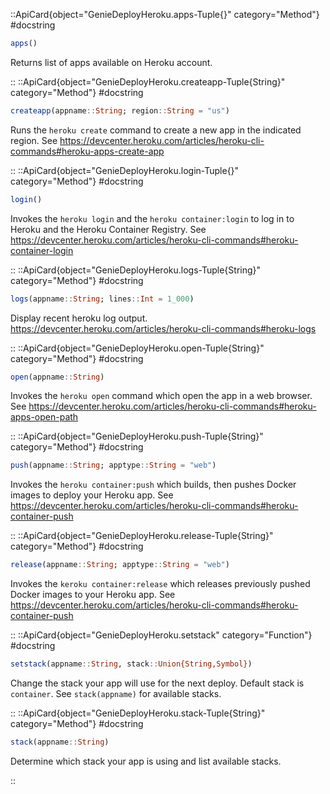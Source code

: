 

::ApiCard{object="GenieDeployHeroku.apps-Tuple{}" category="Method"}
#docstring


```julia
apps()
```

Returns list of apps available on Heroku account.

::
::ApiCard{object="GenieDeployHeroku.createapp-Tuple{String}" category="Method"}
#docstring


```julia
createapp(appname::String; region::String = "us")
```

Runs the `heroku create` command to create a new app in the indicated region. See https://devcenter.heroku.com/articles/heroku-cli-commands#heroku-apps-create-app

::
::ApiCard{object="GenieDeployHeroku.login-Tuple{}" category="Method"}
#docstring


```julia
login()
```

Invokes the `heroku login` and the `heroku container:login` to log in to Heroku and the Heroku Container Registry. See https://devcenter.heroku.com/articles/heroku-cli-commands#heroku-container-login

::
::ApiCard{object="GenieDeployHeroku.logs-Tuple{String}" category="Method"}
#docstring


```julia
logs(appname::String; lines::Int = 1_000)
```

Display recent heroku log output. https://devcenter.heroku.com/articles/heroku-cli-commands#heroku-logs

::
::ApiCard{object="GenieDeployHeroku.open-Tuple{String}" category="Method"}
#docstring


```julia
open(appname::String)
```

Invokes the `heroku open` command which open the app in a web browser. See https://devcenter.heroku.com/articles/heroku-cli-commands#heroku-apps-open-path

::
::ApiCard{object="GenieDeployHeroku.push-Tuple{String}" category="Method"}
#docstring


```julia
push(appname::String; apptype::String = "web")
```

Invokes the `heroku container:push` which builds, then pushes Docker images to deploy your Heroku app. See https://devcenter.heroku.com/articles/heroku-cli-commands#heroku-container-push

::
::ApiCard{object="GenieDeployHeroku.release-Tuple{String}" category="Method"}
#docstring


```julia
release(appname::String; apptype::String = "web")
```

Invokes the `keroku container:release` which releases previously pushed Docker images to your Heroku app. See https://devcenter.heroku.com/articles/heroku-cli-commands#heroku-container-push

::
::ApiCard{object="GenieDeployHeroku.setstack" category="Function"}
#docstring


```julia
setstack(appname::String, stack::Union{String,Symbol})
```

Change the stack your app will use for the next deploy. Default stack is `container`. See `stack(appname)` for available stacks.

::
::ApiCard{object="GenieDeployHeroku.stack-Tuple{String}" category="Method"}
#docstring


```julia
stack(appname::String)
```

Determine which stack your app is using and list available stacks.

::
